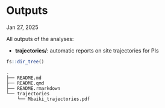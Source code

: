 # Outputs
Jan 27, 2025

All outputs of the analyses:

- **trajectories/**: automatic reports on site trajectories for PIs

``` r
fs::dir_tree()
```

    .
    ├── README.md
    ├── README.qmd
    ├── README.rmarkdown
    └── trajectories
        └── Mbaiki_trajectories.pdf

